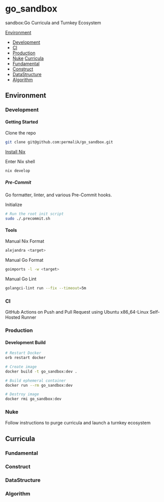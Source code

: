 # go_sandbox
sandbox:Go Curricula and Turnkey Ecosystem

[Environment](#environment)
- [Development](#development)
- [CI](#ci)
- [Production](#production)
- [Nuke](#nuke)
[Curricula](#curricula)
- [Fundamental](#fundamental)
- [Construct](#construct)
- [DataStructure](#datastructure)
- [Algorithm](#algorithm)

## Environment
### Development
#### Getting Started
Clone the repo
```sh
git clone git@github.com:permalik/go_sandbox.git
```

[Install Nix](https://nixos.org/download/)

Enter Nix shell
```sh
nix develop
```

##### Pre-Commit
Go formatter, linter, and various Pre-Commit hooks.

Initialize
```sh
# Run the root init script
sudo ./.precommit.sh
```

#### Tools
Manual Nix Format
```sh
alejandra <target>
```

Manual Go Format
```sh
goimports -l -w <target>
```

Manual Go Lint
```sh
golangci-lint run --fix --timeout=5m
```

### CI
GitHub Actions on Push and Pull Request using Ubuntu x86_64-Linux Self-Hosted Runner

### Production
#### Development Build
```sh
# Restart Docker
orb restart docker

# Create image
docker build -t go_sandbox:dev .

# Build ephemeral container
docker run --rm go_sandbox:dev

# Destroy image
docker rmi go_sandbox:dev
```

### Nuke
Follow instructions to purge curricula and launch a turnkey ecosystem

<!--TODO:-->

## Curricula
### Fundamental
### Construct
### DataStructure
### Algorithm
